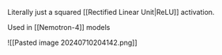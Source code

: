 Literally just a squared [[Rectified Linear Unit|ReLU]] activation.

Used in [[Nemotron-4]] models

![[Pasted image 20240710204142.png]]
